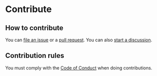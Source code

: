 # Contribute

## How to contribute

You can [file an issue](https://github.com/santi100a/base64-lib/issues) 
or a [pull request](https://github.com/santi100a/base64-lib/pulls). 
You can also [start a discussion](https://github.com/santi100a/base64-lib/discussions).

## Contribution rules
You must comply with the [Code of Conduct](CODE_OF_CONDUCT.md) when doing contributions.